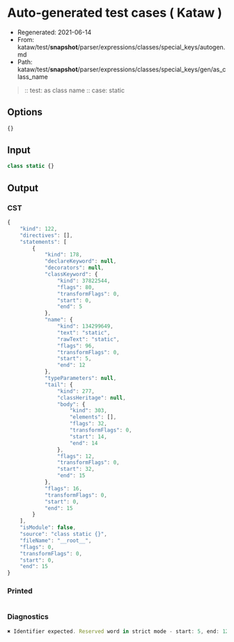 # Auto-generated test cases ( Kataw )
- Regenerated: 2021-06-14
- From: kataw/test/__snapshot__/parser/expressions/classes/special_keys/autogen.md
- Path: kataw/test/__snapshot__/parser/expressions/classes/special_keys/gen/as_class_name
> :: test: as class name
> :: case: static
## Options

`````js
{}
`````
## Input

`````js
class static {}
`````
## Output

### CST

```javascript
{
    "kind": 122,
    "directives": [],
    "statements": [
        {
            "kind": 178,
            "declareKeyword": null,
            "decorators": null,
            "classKeyword": {
                "kind": 37822544,
                "flags": 80,
                "transformFlags": 0,
                "start": 0,
                "end": 5
            },
            "name": {
                "kind": 134299649,
                "text": "static",
                "rawText": "static",
                "flags": 96,
                "transformFlags": 0,
                "start": 5,
                "end": 12
            },
            "typeParameters": null,
            "tail": {
                "kind": 277,
                "classHeritage": null,
                "body": {
                    "kind": 303,
                    "elements": [],
                    "flags": 32,
                    "transformFlags": 0,
                    "start": 14,
                    "end": 14
                },
                "flags": 12,
                "transformFlags": 0,
                "start": 32,
                "end": 15
            },
            "flags": 16,
            "transformFlags": 0,
            "start": 0,
            "end": 15
        }
    ],
    "isModule": false,
    "source": "class static {}",
    "fileName": "__root__",
    "flags": 0,
    "transformFlags": 0,
    "start": 0,
    "end": 15
}
```

### Printed

```javascript

```

### Diagnostics

```javascript
✖ Identifier expected. Reserved word in strict mode - start: 5, end: 12

```

